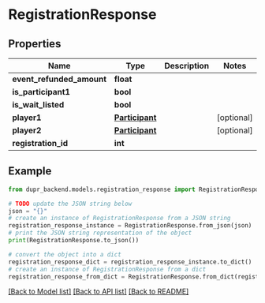 # RegistrationResponse


## Properties

Name | Type | Description | Notes
------------ | ------------- | ------------- | -------------
**event_refunded_amount** | **float** |  | 
**is_participant1** | **bool** |  | 
**is_wait_listed** | **bool** |  | 
**player1** | [**Participant**](Participant.md) |  | [optional] 
**player2** | [**Participant**](Participant.md) |  | [optional] 
**registration_id** | **int** |  | 

## Example

```python
from dupr_backend.models.registration_response import RegistrationResponse

# TODO update the JSON string below
json = "{}"
# create an instance of RegistrationResponse from a JSON string
registration_response_instance = RegistrationResponse.from_json(json)
# print the JSON string representation of the object
print(RegistrationResponse.to_json())

# convert the object into a dict
registration_response_dict = registration_response_instance.to_dict()
# create an instance of RegistrationResponse from a dict
registration_response_from_dict = RegistrationResponse.from_dict(registration_response_dict)
```
[[Back to Model list]](../README.md#documentation-for-models) [[Back to API list]](../README.md#documentation-for-api-endpoints) [[Back to README]](../README.md)


